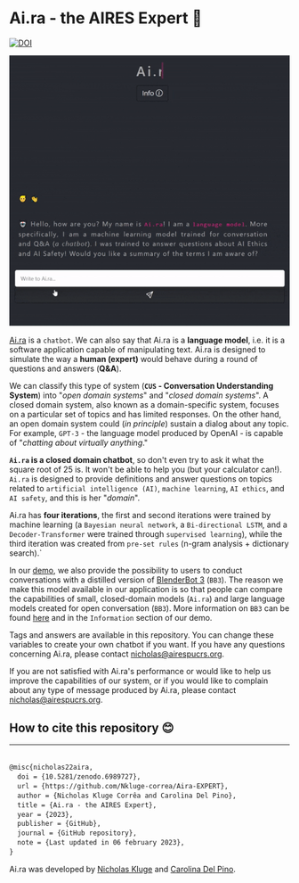 # Ai.ra - the AIRES Expert 🤖

[![DOI](https://zenodo.org/badge/499891032.svg)](https://zenodo.org/badge/latestdoi/499891032)

![image-gif](assets/gif_demo.gif)

[Ai.ra](https://aires-playground.herokuapp.com/aira) is a `chatbot`. We can also say that Ai.ra is a **language model**, i.e. it is a software application capable of manipulating text. Ai.ra is designed to simulate the way a **human (expert)** would behave during a round of questions and answers (**Q&A**).

We can classify this type of system (**`CUS` - Conversation Understanding System**) into "_open domain systems_" and "_closed domain systems_". A closed domain system, also known as a domain-specific system, focuses on a particular set of topics and has limited responses. On the other hand, an open domain system could (_in principle_) sustain a dialog about any topic. For example, `GPT-3` - the language model produced by OpenAI - is capable of "_chatting about virtually anything_."

**`Ai.ra` is a closed domain chatbot**, so don't even try to ask it what the square root of 25 is. It won't be able to help you (but your calculator can!). `Ai.ra` is designed to provide definitions and answer questions on topics related to `artificial intelligence (AI)`, `machine learning`, `AI ethics`, and `AI safety`, and this is her "_domain_".

Ai.ra has **four iterations**, the first and second iterations were trained by machine learning (a `Bayesian neural network`, a `Bi-directional LSTM`, and a `Decoder-Transformer` were trained through `supervised learning`), while the third iteration was created from `pre-set rules` (n-gram analysis + dictionary search).`

In our [demo](https://aires-playground.herokuapp.com/aira), we also provide the possibility to users to conduct conversations with a distilled version of [BlenderBot 3](https://geo-not-available.blenderbot.ai/) (`BB3`). The reason we make this model available in our application is so that people can compare the capabilities of small, closed-domain models (`Ai.ra`) and large language models created for open conversation (`BB3`). More information on `BB3` can be found [here](https://github.com/facebookresearch/ParlAI/blob/main/parlai/zoo/bb3/model_card.md) and in the `Information` section of our demo.

Tags and answers are available in this repository. You can change these variables to create your own chatbot if you want. If you have any questions concerning Ai.ra, please contact [nicholas@airespucrs.org](mailto:nicholas@airespucrs.org).

If you are not satisfied with Ai.ra's performance or would like to help us improve the capabilities of our system, or if you would like to complain about any type of message produced by Ai.ra, please contact [nicholas@airespucrs.org](mailto:nicholas@airespucrs.org).

## How to cite this repository 😊

---

```latex

@misc{nicholas22aira,
  doi = {10.5281/zenodo.6989727},
  url = {https://github.com/Nkluge-correa/Aira-EXPERT},
  author = {Nicholas Kluge Corrêa and Carolina Del Pino},
  title = {Ai.ra - the AIRES Expert},
  year = {2023},
  publisher = {GitHub},
  journal = {GitHub repository},
  note = {Last updated in 06 february 2023},
}

```

Ai.ra was developed by [Nicholas Kluge](https://nkluge-correa.github.io/) and [Carolina Del Pino](http://lattes.cnpq.br/6291330432531578).
